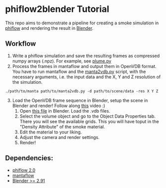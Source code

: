 # phiflow2blender Tutorial

This repo aims to demonstrate a pipeline for creating a smoke simulation in [phiflow](https://github.com/tum-pbs/PhiFlow) and rendering the result in [Blender](https://www.blender.org/).

## Workflow
1. Write a phiflow simulation and save the resulting frames as compressed numpy arrays (.npz). For example, see [plume.py](tutorial/plume.py)
2. Process the frames in mantaflow and output them in OpenVDB format. You have to run mantaflow and the [manta2vdb.py](tutorial/manta2vdb.py) script, with the
necessary arguments, i.e. the input data and the X, Y and Z resolution of the simulation. 
    
`./path/to/manta path/to/manta2vdb.py -d path/to/scene/data -res X Y Z `

3. Load the OpenVDB frame sequence in Blender, setup the scene in Blender and render!
    Follow along [this]() video :)
    1. Open [this file](tutorial/scene.blend) in Blender. Load the .vdb files.
    2. Select the volume object and go to the Object Data Properties tab. There you will see the available grids. This you will have toput
    in the "Density Attribute" of the smoke material.
    3. Edit the material to your liking.
    4. Adjust the camera and render settings.
    5. Render! 



## Dependencies:

 - [phiflow 2.0](https://github.com/tum-pbs/PhiFlow#installation)
 - [mantaflow](http://mantaflow.com/install.html)
 - [Blender >= 2.91](https://www.blender.org/download/)



